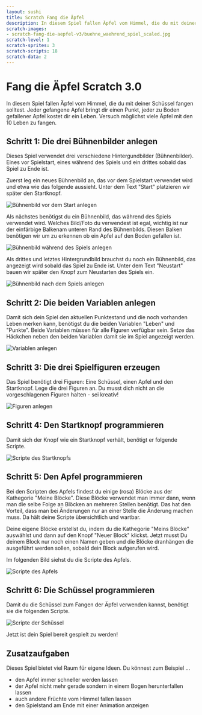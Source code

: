 ```yaml
---
layout: sushi
title: Scratch Fang die Äpfel
description: In diesem Spiel fallen Äpfel vom Himmel, die du mit deiner Schüssel fangen solltest.
scratch-images:
- scratch-fang-die-aepfel-v3/buehne_waehrend_spiel_scaled.jpg
scratch-level: 1
scratch-sprites: 3
scratch-scripts: 18
scratch-data: 2
---
```


# Fang die Äpfel <span class="badge badge-scratch3">Scratch 3.0</span>

In diesem Spiel fallen Äpfel vom Himmel, die du mit deiner Schüssel fangen solltest. Jeder gefangene Apfel bringt dir einen Punkt, jeder zu Boden gefallener Apfel kostet dir ein Leben. Versuch möglichst viele Äpfel mit den 10 Leben zu fangen.

## Schritt 1: Die drei Bühnenbilder anlegen

Dieses Spiel verwendet drei verschiedene Hintergundbilder (Bühnenbilder). Eines vor Spielstart, eines während des Spiels und ein drittes sobald das Spiel zu Ende ist.

Zuerst leg ein neues Bühnenbild an, das vor dem Spielstart verwendet wird und etwa wie das folgende aussieht. Unter dem Text "Start" platzieren wir später den Startknopf.

<img src="scratch-fang-die-aepfel-v3/buehne_vor_spiel_scaled.jpg" alt="Bühnenbild vor dem Start anlegen">

Als nächstes benötigst du ein Bühnenbild, das während des Spiels verwendet wird. Welches Bild/Foto du verwendest ist egal, wichtig ist nur der einfärbige Balkenam unteren Rand des Bühnenbilds. Diesen Balken benötigen wir um zu erkennen ob ein Apfel auf den Boden gefallen ist.

<img src="scratch-fang-die-aepfel-v3/buehne_waehrend_spiel_scaled.jpg" alt="Bühnenbild während des Spiels anlegen">

Als drittes und letztes Hintergrundbild brauchst du noch ein Bühnenbild, das angezeigt wird sobald das Spiel zu Ende ist. Unter dem Text "Neustart" bauen wir später den Knopf zum Neustarten des Spiels ein.

<img src="scratch-fang-die-aepfel-v3/buehne_nach_spiel_scaled.jpg" alt="Bühnenbild nach dem Spiels anlegen">

## Schritt 2: Die beiden Variablen anlegen

Damit sich dein Spiel den aktuellen Punktestand und die noch vorhanden Leben merken kann, benötigst du die beiden Variablen "Leben" und "Punkte". Beide Variablen müssen für alle Figuren verfügbar sein. Setze das Häckchen neben den beiden Variablen damit sie im Spiel angezeigt werden.

<img src="scratch-fang-die-aepfel-v3/variablen_scaled.jpg" alt="Variablen anlegen">

## Schritt 3: Die drei Spielfiguren erzeugen

Das Spiel benötigt drei Figuren: Eine Schüssel, einen Apfel und den Startknopf. Lege die drei Figuren an. Du musst dich nicht an die vorgeschlagenen Figuren halten - sei kreativ!

<img src="scratch-fang-die-aepfel-v3/figuren.jpg" alt="Figuren anlegen">

## Schritt 4: Den Startknopf programmieren

Damit sich der Knopf wie ein Startknopf verhält, benötigt er folgende Scripte.

<img src="scratch-fang-die-aepfel-v3/knopf_scaled.jpg" alt="Scripte des Startknopfs">

## Schritt 5: Den Apfel programmieren

Bei den Scripten des Apfels findest du einige (rosa) Blöcke aus der Kathegorie "Meine Blöcke". Diese Blöcke verwendet man immer dann, wenn man die selbe Folge an Blöcken an mehreren Stellen benötigt. Das hat den Vorteil, dass man bei Änderungen nur an einer Stelle die Änderung machen muss. Da hält deine Scripte übersichtlich und wartbar.

Deine eigene Blöcke erstellst du, indem du die Kathegorie "Meins Blöcke" auswählst und dann auf den Knopf "Neuer Block" klickst. Jetzt musst Du deinem Block nur noch einen Namen geben und die Blöcke dranhängen die ausgeführt werden sollen, sobald dein Block aufgerufen wird.

Im folgenden Bild siehst du die Scripte des Apfels.

<img src="scratch-fang-die-aepfel-v3/apfel_scaled.jpg" alt="Scripte des Apfels">

## Schritt 6: Die Schüssel programmieren

Damit du die Schüssel zum Fangen der Äpfel verwenden kannst, benötigt sie die folgenden Scripte.

<img src="scratch-fang-die-aepfel-v3/schuessel_scaled.jpg" alt="Scripte der Schüssel">

Jetzt ist dein Spiel bereit gespielt zu werden!

## Zusatzaufgaben

Dieses Spiel bietet viel Raum für eigene Ideen. Du könnest zum Beispiel ...

- den Apfel immer schneller werden lassen
- der Apfel nicht mehr gerade sondern in einem Bogen herunterfallen lassen
- auch andere Früchte vom Himmel fallen lassen
- den Spielstand am Ende mit einer Animation anzeigen